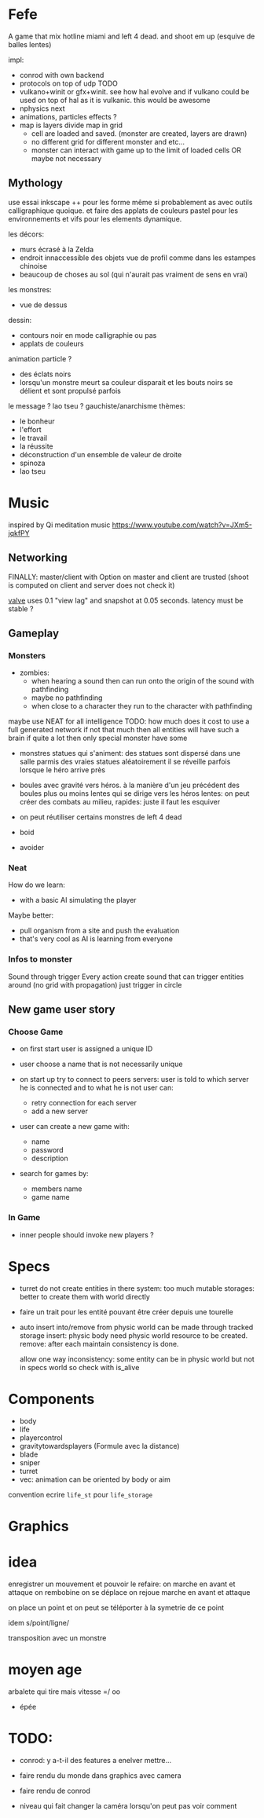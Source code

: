 # Fefe

A game that mix hotline miami and left 4 dead.
and shoot em up (esquive de balles lentes)

impl:
* conrod with own backend
* protocols on top of udp TODO
* vulkano+winit or gfx+winit.
  see how hal evolve and if vulkano could be used on top of hal as it is vulkanic.
  this would be awesome
* nphysics next
* animations, particles effects ?
* map is layers divide map in grid
  * cell are loaded and saved. (monster are created, layers are drawn)
  * no different grid for different monster and etc...
  * monster can interact with game up to the limit of loaded cells
  OR maybe not necessary

## Mythology

use essai inkscape ++ pour les forme même si probablement as avec outils calligraphique quoique.
et faire des applats de couleurs pastel pour les environnements et vifs pour les elements dynamique.

les décors:
* murs écrasé à la Zelda
* endroit innaccessible des objets vue de profil comme dans les estampes chinoise
* beaucoup de choses au sol (qui n'aurait pas vraiment de sens en vrai)

les monstres:
* vue de dessus

dessin:
* contours noir en mode calligraphie ou pas
* applats de couleurs

animation particle ?
* des éclats noirs
* lorsqu'un monstre meurt sa couleur disparait et les bouts noirs se délient et sont propulsé parfois

le message ? lao tseu ?
gauchiste/anarchisme
thèmes:
* le bonheur
* l'effort
* le travail
* la réussite
* déconstruction d'un ensemble de valeur de droite
* spinoza
* lao tseu

# Music

inspired by Qi meditation music
https://www.youtube.com/watch?v=JXm5-jqkfPY

## Networking

FINALLY: master/client with Option<player> on master
         and client are trusted (shoot is computed on client and server does not check it)

[valve](https://developer.valvesoftware.com/wiki/Source_Multiplayer_Networking)
uses 0.1 "view lag" and snapshot at 0.05 seconds.
latency must be stable ?

## Gameplay

### Monsters

* zombies:
  * when hearing a sound then can run onto the origin of the sound with pathfinding
  * maybe no pathfinding
  * when close to a character they run to the character with pathfinding

maybe use NEAT for all intelligence
TODO: how much does it cost to use a full generated network
      if not that much then all entities will have such a brain
      if quite a lot then only special monster have some

* monstres statues qui s'animent:
  des statues sont dispersé dans une salle parmis des vraies statues aléatoirement
  il se réveille parfois lorsque le héro arrive près

* boules avec gravité vers héros.
  à la manière d'un jeu précédent des boules plus ou moins lentes qui se dirige vers les héros
  lentes: on peut créer des combats au milieu,
  rapides: juste il faut les esquiver

* on peut réutiliser certains monstres de left 4 dead

* boid

* avoider

### Neat

How do we learn:
* with a basic AI simulating the player

Maybe better:
* pull organism from a site and push the evaluation
* that's very cool as AI is learning from everyone

### Infos to monster

Sound through trigger
Every action create sound that can trigger entities around
(no grid with propagation) just trigger in circle

## New game user story

### Choose Game

* on first start user is assigned a unique ID

* user choose a name that is not necessarily unique

* on start up try to connect to peers servers:
  user is told to which server he is connected and to what he is not
  user can:
  * retry connection for each server
  * add a new server

* user can create a new game with:
  * name
  * password
  * description

* search for games by:
  * members name
  * game name

### In Game

* inner people should invoke new players ?

# Specs

* turret do not create entities in there system: too much mutable storages: better to create them with world directly

* faire un trait pour les entité pouvant être créer depuis une tourelle

* auto insert into/remove from physic world can be made through tracked storage
  insert: physic body need physic world resource to be created.
  remove: after each maintain consistency is done.

  allow one way inconsistency: some entity can be in physic world but not in specs world
  so check with is\_alive

# Components

* body
* life
* playercontrol
* gravitytowardsplayers (Formule avec la distance)
* blade
* sniper
* turret
* vec<animation>: animation can be oriented by body or aim

convention ecrire `life_st` pour `life_storage`

# Graphics

# idea

enregistrer un mouvement et pouvoir le refaire:
on marche en avant et attaque
on rembobine
on se déplace
on rejoue marche en avant et attaque

on place un point
et on peut se téléporter à la symetrie de ce point

idem s/point/ligne/

transposition avec un monstre

# moyen age

arbalete qui tire mais vitesse =/ oo
+ épée

# TODO:

* conrod: y a-t-il des features a enelver mettre...
* faire rendu du monde dans graphics avec camera
* faire rendu de conrod

* niveau qui fait changer la caméra lorsqu'on peut pas voir comment
